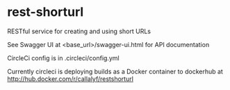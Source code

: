 # rest-shorturl
RESTful service for creating and using short URLs

See Swagger UI at <base_url>/swagger-ui.html for API documentation

CircleCi config is in .circleci/config.yml

Currently circleci is deploying builds as a Docker container to dockerhub at
http://hub.docker.com/r/callalyf/restshorturl

